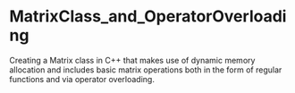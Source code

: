 # MatrixClass_and_OperatorOverloading

Creating a Matrix class in C++ that makes use of dynamic memory allocation and includes basic matrix operations both in the form of regular functions and via operator overloading.
